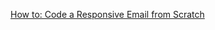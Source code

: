 [How to: Code a Responsive Email from Scratch](https://litmus.com/community/learning/24-how-to-code-a-responsive-email-from-scratch)

